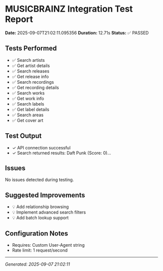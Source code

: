 # MUSICBRAINZ Integration Test Report

**Date:** 2025-09-07T21:02:11.095356
**Duration:** 12.71s
**Status:** ✅ PASSED

## Tests Performed

- ✅ Search artists
- ✅ Get artist details
- ✅ Search releases
- ✅ Get release info
- ✅ Search recordings
- ✅ Get recording details
- ✅ Search works
- ✅ Get work info
- ✅ Search labels
- ✅ Get label details
- ✅ Search areas
- ✅ Get cover art

## Test Output

- ✓ API connection successful
- ✓ Search returned results: Daft Punk (Score: 0)...

## Issues

No issues detected during testing.

## Suggested Improvements

- 💡 Add relationship browsing
- 💡 Implement advanced search filters
- 💡 Add batch lookup support

## Configuration Notes

- Requires: Custom User-Agent string
- Rate limit: 1 request/second

---
*Generated: 2025-09-07 21:02:11*

